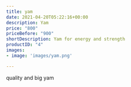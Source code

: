 ```yaml
---
title: yam
date: 2021-04-20T05:22:16+00:00
description: Yam
price: "800"
priceBefore: "900"
shortDescription: Yam for energy and strength
productID: "4"
images:
- image: 'images/yam.png'

---
```

quality and big yam